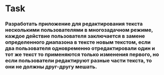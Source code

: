 # Task

### Разработать приложение для редактирования текста несколькими пользователями в многозадачном режиме, каждое действие пользователя заключается в замене определенного диапазона в тексте новым текстом, если два пользователя одновременно отредактировали один и тот же текст то применяются только изменения первого, но если пользователи редактируют разные части текста, то они не должны друг-другу мешать.
